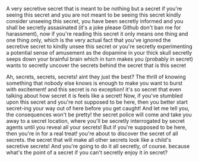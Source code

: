 A very secretive secret that is meant to be nothing but a secret
if you're seeing this secret and you are not meant to be seeing
this secret kindly consider unseeing this secret, you have been
secretly informed and you shall be secretly assasinated (it's a 
joke please Github don't ban me for harassment),
now if you're reading this secret it only means one thing and one
thing only, which is the very actual fact that you've ignored the
secretive secret to kindly unsee this secret or you're secretly
experimenting a potential sense of amusement as the dopamine in
your thick skull secretly seeps down your brainful brain which
in turn makes you (probably in secret) wants to secretly uncover
the secrets behind the secret that is this secret

Ah, secrets, secrets, secrets! aint they just the best? The thrill
of knowing something that nobody else knows is enough to make you want
to burst with excitement! and this secret is no exception! it's so secret
that even talking about how secret it is feels like a secret!
Now, if you've stumbled upon this secret and you're not supposed to be here,
then you better start secret-ing your way out of here before you get caught!
And let me tell you, the consequences won't be pretty! the secret police will
come and take you away to a secret location, where you'll be secretly interrogated
by secret agents until you reveal all your secrets!
But if you're supposed to be here, then you're in for a real treat!
you're about to discover the secret of all secrets. the secret that will make
all other secrets look like a child's secretive secrets! And you're going
to do it all secretly, of course. because what's the point of a
secret if you can't secretly enjoy it in secret?